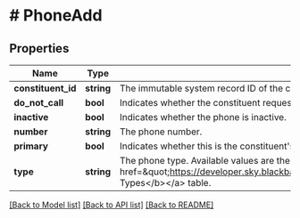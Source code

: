 # # PhoneAdd

## Properties

Name | Type | Description | Notes
------------ | ------------- | ------------- | -------------
**constituent_id** | **string** | The immutable system record ID of the constituent associated with the phone. |
**do_not_call** | **bool** | Indicates whether the constituent requests not to be contacted at this number. | [optional]
**inactive** | **bool** | Indicates whether the phone is inactive. | [optional]
**number** | **string** | The phone number. |
**primary** | **bool** | Indicates whether this is the constituent&#39;s primary phone. | [optional]
**type** | **string** | The phone type. Available values are the entries in the &lt;a href&#x3D;\&quot;https://developer.sky.blackbaud.com/docs/services/56b76470069a0509c8f1c5b3/operations/ListPhoneTypes\&quot;&gt;&lt;b&gt;Phone Types&lt;/b&gt;&lt;/a&gt; table. |

[[Back to Model list]](../../README.md#models) [[Back to API list]](../../README.md#endpoints) [[Back to README]](../../README.md)

